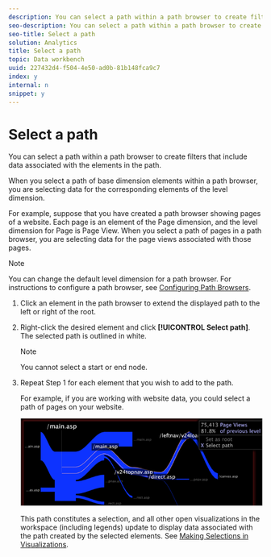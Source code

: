 ```yaml
---
description: You can select a path within a path browser to create filters that include data associated with the elements in the path.
seo-description: You can select a path within a path browser to create filters that include data associated with the elements in the path.
seo-title: Select a path
solution: Analytics
title: Select a path
topic: Data workbench
uuid: 227432d4-f504-4e50-ad0b-81b148fca9c7
index: y
internal: n
snippet: y
---
```


# Select a path

You can select a path within a path browser to create filters that include data associated with the elements in the path.

 When you select a path of base dimension elements within a path browser, you are selecting data for the corresponding elements of the level dimension.

For example, suppose that you have created a path browser showing pages of a website. Each page is an element of the Page dimension, and the level dimension for Page is Page View. When you select a path of pages in a path browser, you are selecting data for the page views associated with those pages.

>[!NOTE]
>
>You can change the default level dimension for a path browser. For instructions to configure a path browser, see [Configuring Path Browsers](../../c_intf_anlys_ftrs/t_config_path_brwsr.md#task_BBB3DDAA140A414F984B697C2B8202A3).

1. Click an element in the path browser to extend the displayed path to the left or right of the root.
1. Right-click the desired element and click **[!UICONTROL Select path]**. The selected path is outlined in white.

   >[!NOTE]
   >
   >You cannot select a start or end node.

1. Repeat Step 1 for each element that you wish to add to the path.

   For example, if you are working with website data, you could select a path of pages on your website.

   ![](assets/client-path.png)

   This path constitutes a selection, and all other open visualizations in the workspace (including legends) update to display data associated with the path created by the selected elements. See [Making Selections in Visualizations](../../c_vis/c_sel_vis/c_sel_vis.md#concept_012870EC22C7476E9AFBF3B8B2515746). 

